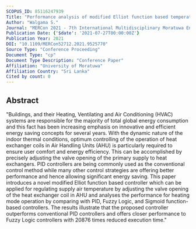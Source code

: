 ```yaml
---
SCOPUS_ID: 85116247939
Title: "Performance analysis of modified Elliot function based temperature controller in the heating mode operation of AHU"
Author: "Walgama S."
Journal: "MERCon 2021 - 7th International Multidisciplinary Moratuwa Engineering Research Conference, Proceedings"
Publication Date: {'$date': '2021-07-27T00:00:00Z'}
Publication Year: 2021
DOI: "10.1109/MERCon52712.2021.9525770"
Source Type: "Conference Proceeding"
Document Type: "cp"
Document Type Description: "Conference Paper"
Affiliation: "University of Moratuwa"
Affiliation Country: "Sri Lanka"
Cited by count: 0
---
```


## Abstract
"Buildings, and their Heating, Ventilating and Air Conditioning (HVAC) systems are responsible for the majority of total global energy consumption and this fact has been increasing emphasis on innovative and efficient energy saving concepts for several years. With the dynamic nature of the indoor thermal conditions, optimum controlling of the operation of heat exchanger coils in Air Handling Units (AHU) is particularly required to ensure user comfort and energy efficiency. This can be accomplished by precisely adjusting the valve opening of the primary supply to heat exchangers. PID controllers are being commonly used as the conventional control method while many other control strategies are offering better performance and hence allowing significant energy saving. This paper introduces a novel modified Elliot function based controller which can be applied for regulating supply air temperature by adjusting the valve opening of the heat exchanger coil in AHU and analyses the performance for heating mode operation by comparing with PID, Fuzzy Logic, and Sigmoid function-based controllers. The results illustrate that the proposed controller outperforms conventional PID controllers and offers closer performance to Fuzzy Logic controllers with 20876 times reduced execution time."
